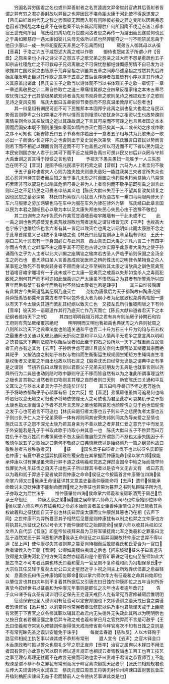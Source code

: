 <!-- { "loadSidebar": true } -->
　　穷国名羿穷国君之名也或曰羿善射者之名贾逵説文羿帝喾射官故其后善射者皆谓之羿有穷之君亦善射故以羿目之也羿因民不堪命距太康于河北使不得返遂废之【吕氏曰奸雄何代无之我之势固彼无因而入茍有问隙彼必投之羿之变所以因民弗忍也因者明祸乱之本在此不在彼也秦不筑长城起阿房胜广何所因隋不伐辽东游江都李宻王世充何所因　陈氏经曰禹功在万世覩河洛者思之再传一为游田而民遂贰何也民之于禹如赖慈母一遇太康如婴儿失母无依所以贰也然羿能夺之一时不能禁民思禹于他日少康以一成一旅卒祀夏配天非民之不忘禹而何】
　　厥弟五人御其母以从徯【音喜】于洛之汭五子咸怨述大禹之戒以作歌
　　御侍也怨如孟子所谓小弁【音盘】之怨亲亲也小弁之诗父子之怨五子之歌兄弟之怨亲之过大而不怨是愈疏也五子知宗庙社稷危亡之不可救母子兄弟离散之不可保忧愁郁悒慷慨感厉情不自已发为诗歌推其亡国败家之由皆原于荒弃皇祖之训虽其五章之间非尽述皇祖之戒然其先后终始互相发明史臣以其作歌之意序于五章之首后世序诗者毎篇皆有小序以言其作诗之义其原盖出诸此【吕氏曰五子之歌当以诗体观不当以书体观五子之歌一章切于一章一章述禹敬民之训二章自咎取亡之道三章痛惜冀都之业四章反覆家绪之本末五章尽取忧愧归之于己其情极矣欲观诗者当先观书观舜臯之歌则见诗之雅颂观五子之歌则见诗之变风变雅　陈氏大猷曰五章俯仰节奏怨而不怒真温柔敦厚可以怨者也】
　　其一曰皇祖有训民可近不可下民惟邦本本固邦宁此禹之训也皇大也君之与民以势而言则尊卑之分如霄壤之不侔以情而言则相须以安犹身体之相资以生也故势疎则离情亲则合以其亲故谓之近以其疎故谓之下言其可亲而不可疎之也且民者国之本本固而后国安本既不固则虽强如秦富如隋终亦灭亡而已矣其一其二或长幼之序或作歌之序不可知也【新安陈氏曰五子节奏有序若出于一意者五子相与共为此歌未必一歌必出一子而循少长之序为之也否则出于夏史润色次第欤　陈氏雅言曰君民以势而言则若下而不相近以理而言则可近而不可下也盖民之所以可近而不可下者以民为国之本民安则国亦安人君于此其可下而不近之哉舜告禹曰可畏非民又曰后非众罔与守邦大禹垂训之言其得于授受之言也欤】
　　予视天下愚夫愚妇一能胜予一人三失怨岂在明不见【音现】是图予临兆民凛乎若朽索之驭【音御】六马为人上者柰何不敬
　　予五子自称也君失人心则为独夫独夫则愚夫愚妇一能胜我矣三失者言所失众也民心怨背岂待其彰者而后知之当于事几未形之时而圗之也朽腐也朽索易絶六马易惊朽索固非可以驭马也以喻其危惧可畏之甚为人上者奈何而不敬乎前既引禹之训言此则以己之不足恃民之可畏者申结其义也【陈氏大猷曰失至于三不望其复改矣频复之凶也民怨之蓄必深矣　林氏曰朽索驭六马犹晋人作危语古车一乗四马两服两骖天子车六马服骖之旁加两騑也马在车中为服在车外为骖在骖外为騑　陈氏经曰此章言国以民为本君之固结民心以敬为本以见太康失邦由失民心失民心由于逸豫不敬也】
　　其二曰训有之内作色荒外作禽荒甘酒嗜音峻宇雕墙有一于此未或不亡
　　此一禹之训也色荒惑嬖宠也禽荒躭游畋也荒者迷乱之谓甘嗜皆无厌【平声】也峻高大也宇栋宇也雕绘饰也言六者有其一皆足以致灭亡也禹之训昭明如此而太康独不念之乎此章首尾意义已明故不复申结之也【林氏曰此但言训承上章皇祖有训也　王氏十朋曰三风十愆君有一于身国必亡与此同意　西山真氏曰大禹之训凡六言二十有四字尔而古今乱亡之衅靡不由之廪乎其不可犯也古诗之体实原乎此意者大禹为之使子孙诵而传之乎为人主者以此大训揭之座隅铭之楹席若古圣人俨临乎前则保国之金汤全生之药石也　董氏鼎曰圣人言善恶成败犹医师之辨药性法司之明律令某物食之杀人某事犯之致死不吾欺矣轻身者不顾而身试之卒至祸败其太康之谓欤禹之训色荒禽荒甘酒嗜音峻宇雕墙有一于此未或不亡太康一犯禽荒之戒竟以失邦如食杀人之毒而犯致死之刑何其严而不可违如此哉禹训之严太康虽不悟然后之为君者有所警焉所以四百年而后有桀千有余年而后有纣不然如太康者岂若是疎乎】
　　其三曰惟彼陶唐有此冀方今失厥道乱其纪纲乃底灭亡
　　尧初为唐侯后为天子都陶故曰陶唐尧授舜舜授禹皆都冀州言冀方者举中以包外也大者为纲小者为纪底致也尧舜禹相授一道以有天下今太康失其道而紊乱其纪纲以致灭亡也　又按左氏所引惟彼陶唐之下有帅【音率】彼天常一语厥道作其行乃底灭亡作乃灭而亡【陈氏大猷曰道者君天下之本纪纲者维持天下之制】
　　其四曰明明我祖万邦之君有典有则贻厥子孙闗石和钧王府则有荒坠厥绪覆宗絶祀
　　明明明而又明也我祖禹也典犹周之六典则犹周之八则所以治天下之典章法度也贻遗关通和平也百二十斤为石三十斤为钧钧与石五权之最重者也关通以见彼此通同无折阅之意和平以见人情两平无乖争之意言禹以明明之徳君临天下典则法度所以贻后世者如此至于钧石之设所以一天下之轻重而立民信者王府亦有之其为【去声】子孙后世虑可谓详且逺矣奈何太康荒坠其绪覆其宗而絶其祀乎　又按法度之制始于权权与物钧而生衡衡运生规规圆生矩矩方生绳绳直生准是权衡者又法度之所自出也故以钧石言之【毅斋沈氏曰经常无诡是之谓典中正有凖是之谓则　节初齐氏曰以理言则以君臣父子兄弟夫妇朋友为五典是也就事言则以尧舜所行为二典是也动则随时取中静则守正不移而皆自然有以为之准此所谓事理当然之极也言其物之当然者则曰物则言其理之自然者则曰天则　新安陈氏曰关通和平互文耳法之与器本末备具为子孙虑逺矣详矣】
　　其五曰呜呼曷归予怀之悲万姓仇予予将畴依郁陶乎予心顔厚有忸【女六反】怩【音泥】弗慎厥徳虽悔可追曷何也呜呼曷归叹息无地之可归也予将畴依彷徨无人之可依也为君至此亦可哀矣仇予之予指太康也指太康而谓之予者不忍斥言忠厚之至也郁陶哀思也顔厚愧之见于色也忸怩愧之发于心也可追言不可追也【林氏曰曷归者太康也五子则曰子之悲民仇者太康也五子则曰仇予仁人之于兄弟荣辱一体有邦则同其安荣失邦则同其危辱亲爱之至情也　施氏曰五子之怨不深尤太康乃若其身亲为不善以致之者非其仁爱之意充于中而发见于外安能若是孔子于书取此歌于诗取小弁其意一也　陈氏大猷曰五子不咎羿而曰万姓仇予不咎万姓而曰弗慎厥徳不咎太康而惟自怨艾所谓怨而不怒也太康失国因于不敬慎尔故五子之歌始之曰奈何不敬终之曰弗慎厥徳以是始终焉乃一篇之纲领也故曰敬胜怠者吉怠胜敬者灭】
　　征
　　国名孟子曰征者上伐下也此以征名实即誓也仲康丁有夏中衰之运羿执国政社稷安危在其掌握而仲康能命侯以掌六师侯能承仲康以讨有罪是虽未能行羿不道之诛明羲和党恶之罪然当国命中絶之际而能举师伐罪犹为礼乐征伐之自天子出也夫子所以録其书者以是欤今文无古文有　或曰苏氏以为羲和贰于羿忠于夏者故羿假仲康之命命侯征之今按篇首言仲康肇位四海侯命掌六师又曰侯承王命徂征详其文意盖史臣善仲康能命将【去声】遣师侯能承命致讨未见贬仲康不能制命而罪侯之为専征也若果为簒羿之书则乱臣贼子所为孔子亦取之为后世法乎
　　惟仲康肇位四海侯命掌六师羲和废厥职酒荒于厥邑后承王命徂征
　　仲康太康之弟侯国之侯命掌六师命为大司马也仲康始即位即命侯以掌六师次年方有征羲和之命必本始而言者盖史臣善仲康肇位之时已能收其兵权故羲和之征犹能自天子出也林氏曰羿废太康而立仲康然其簒也乃在相【去声下同】之世仲康不为羿所簒至其子相然后见簒是则仲康犹有以制之也羿之立仲康也方将执其礼乐征伐之权以号令天下而仲康即位之始即能命侯掌六师以收其兵权如汉文帝入自代邸【音底】即皇帝位夜拜宋昌为卫将军镇抚南北军之类羲和之罪虽曰沈乱于酒然党恶于羿同恶相济故侯承王命徂征之以翦羿羽翼故终仲康之世羿不得以逞【呈上声】使仲康尽失其权则羿之篡夏岂待相而后敢耶羲氏和氏夏合为一官曰后者诸侯入为王朝【音潮】公卿如禹稷伯夷谓之后也【问东坡疑征朱子曰袁道洁攷得是太康失河北至相方失河南然亦疑羲和是个厯官旷职诛之可也何至誓师如此大抵古书之不可考者此类也林氏曰羲和夏为一官至周不复称羲和而为冯相保章氏于大宗伯其任又轻于夏矣太史公曰文史星厯近乎卜祝之间主上所戏弄优倡畜之愈益轻矣　息斋余氏曰传云仲康始即位即命侯以掌六师次年方有征羲和之命其曰始即位以肇位言也其曰次年则不复着其所据后又引唐志曰日蚀在仲康即位之五年当何所折衷欤今按经世书以征羲和为仲康元年事则是即位之次年也古者逾年改元】
　　告于众曰嗟予有众圣有谟训明征定保先王克谨天戒臣人克有常宪百官修辅厥后惟明明
　　征验保安也圣人谟训明有征验可以定安邦国也下文即谟训之语天戒日食之类谨者恐惧修省【悉并反】以消变异也常宪者奉法修职以供乃事也君能谨天戒于上臣能有常宪于下百官之众各修其职以辅其君故君内无失徳外无失政此其所以为明明后也又按日食者君弱臣彊之象后羿专政之戒也羲和掌日月之官党羿而不言是可赦乎【王氏曰使羲和守常宪以修辅则仲康得慎天戒而修省矣今畔官离次不知有日蚀之变则是不有常宪昧先圣之谟训安能免于诛乎】
　　每嵗孟春遒【慈秋反】人以木铎徇于路官师相规工执艺事以谏其或不恭邦有常刑
　　遒人宣令【去声】之官木铎金口木舌施政教时振以警众也周礼少宰之职正嵗帅【音率】治官之属徇以木铎曰不用法者国有常刑亦此意也官以职言师以道言规正也相规云者胥教诲也工百工也百工技艺之事至理存焉理无往而不在故言无微而可略也孟子曰责难于君谓之恭官师百工不能规谏是谓不恭不恭之罪犹有常刑而况于畔官离次俶扰天纪者乎【张氏曰相规规君也左传大夫规诲诗沔水规宣王　蔡氏元度曰周景王将铸无射伶州鸠谏曰匮财罢民鲁庄丹楹刻桷匠庆谏曰无益于君而替前人之令徳执艺事谏此类是也】
